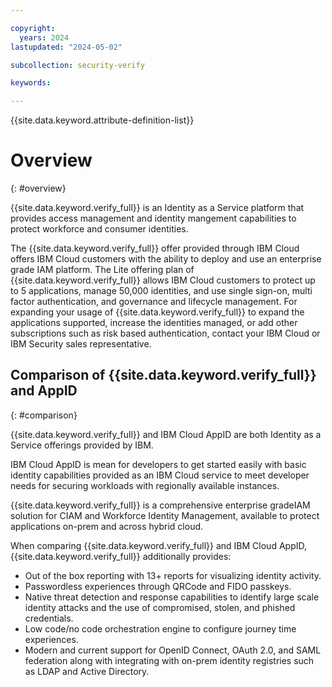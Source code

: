 ```yaml
---

copyright:
  years: 2024
lastupdated: "2024-05-02"

subcollection: security-verify

keywords: 

---
```


{{site.data.keyword.attribute-definition-list}}

# Overview
{: #overview}

{{site.data.keyword.verify_full}} is an Identity as a Service platform that provides access management and identity mangement capabilities to protect workforce and consumer identities. 

The {{site.data.keyword.verify_full}} offer provided through IBM Cloud offers IBM Cloud customers with the ability to deploy and use an enterprise grade IAM platform. The Lite offering plan of {{site.data.keyword.verify_full}} allows IBM Cloud customers to protect up to 5 applications, manage 50,000 identities, and use single sign-on, multi factor authentication, and governance and lifecycle management. For expanding your usage of {{site.data.keyword.verify_full}} to expand the applications supported, increase the identities managed, or add other subscriptions such as risk based authentication, contact your IBM Cloud or IBM Security sales representative.

## Comparison of {{site.data.keyword.verify_full}} and AppID
{: #comparison}

{{site.data.keyword.verify_full}} and IBM Cloud AppID are both Identity as a Service offerings provided by IBM. 

IBM Cloud AppID is mean for developers to get started easily with basic identity capabilities provided as an IBM Cloud service to meet developer needs for securing workloads with regionally available instances. 

{{site.data.keyword.verify_full}} is a comprehensive enterprise gradeIAM solution for CIAM and Workforce Identity Management, available to protect applications on-prem and across hybrid cloud. 

When comparing {{site.data.keyword.verify_full}} and IBM Cloud AppID, {{site.data.keyword.verify_full}} additionally provides: 

- Out of the box reporting with 13+ reports for visualizing identity activity. 
- Passwordless experiences through QRCode and FIDO passkeys. 
- Native threat detection and response capabilities to identify large scale identity attacks and the use of compromised, stolen, and phished credentials. 
- Low code/no code orchestration engine to configure journey time experiences.
- Modern and current support for OpenID Connect, OAuth 2.0, and SAML federation along with integrating with on-prem identity registries such as LDAP and Active Directory.
